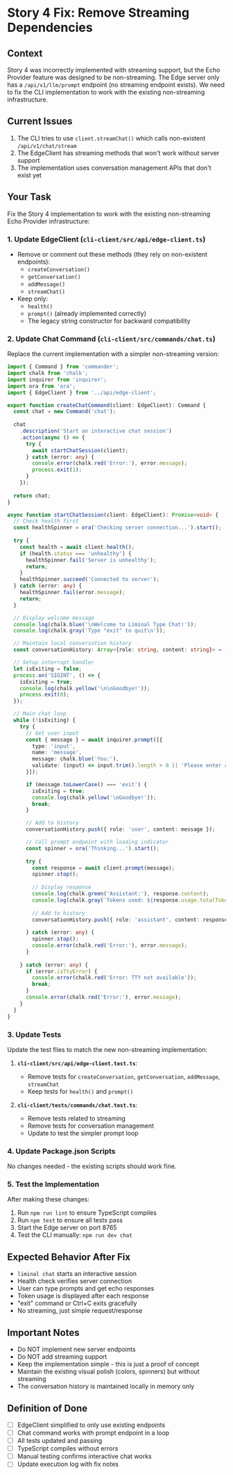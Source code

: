 # Story 4 Fix: Remove Streaming Dependencies

## Context
Story 4 was incorrectly implemented with streaming support, but the Echo Provider feature was designed to be non-streaming. The Edge server only has a `/api/v1/llm/prompt` endpoint (no streaming endpoint exists). We need to fix the CLI implementation to work with the existing non-streaming infrastructure.

## Current Issues
1. The CLI tries to use `client.streamChat()` which calls non-existent `/api/v1/chat/stream`
2. The EdgeClient has streaming methods that won't work without server support
3. The implementation uses conversation management APIs that don't exist yet

## Your Task
Fix the Story 4 implementation to work with the existing non-streaming Echo Provider infrastructure:

### 1. Update EdgeClient (`cli-client/src/api/edge-client.ts`)
- Remove or comment out these methods (they rely on non-existent endpoints):
  - `createConversation()`
  - `getConversation()` 
  - `addMessage()`
  - `streamChat()`
- Keep only:
  - `health()`
  - `prompt()` (already implemented correctly)
  - The legacy string constructor for backward compatibility

### 2. Update Chat Command (`cli-client/src/commands/chat.ts`)
Replace the current implementation with a simpler non-streaming version:

```typescript
import { Command } from 'commander';
import chalk from 'chalk';
import inquirer from 'inquirer';
import ora from 'ora';
import { EdgeClient } from '../api/edge-client';

export function createChatCommand(client: EdgeClient): Command {
  const chat = new Command('chat');
  
  chat
    .description('Start an interactive chat session')
    .action(async () => {
      try {
        await startChatSession(client);
      } catch (error: any) {
        console.error(chalk.red('Error:'), error.message);
        process.exit(1);
      }
    });
  
  return chat;
}

async function startChatSession(client: EdgeClient): Promise<void> {
  // Check health first
  const healthSpinner = ora('Checking server connection...').start();
  
  try {
    const health = await client.health();
    if (health.status === 'unhealthy') {
      healthSpinner.fail('Server is unhealthy');
      return;
    }
    healthSpinner.succeed('Connected to server');
  } catch (error: any) {
    healthSpinner.fail(error.message);
    return;
  }

  // Display welcome message
  console.log(chalk.blue('\nWelcome to Liminal Type Chat!'));
  console.log(chalk.gray('Type "exit" to quit\n'));

  // Maintain local conversation history
  const conversationHistory: Array<{role: string, content: string}> = [];

  // Setup interrupt handler
  let isExiting = false;
  process.on('SIGINT', () => {
    isExiting = true;
    console.log(chalk.yellow('\n\nGoodbye!'));
    process.exit(0);
  });

  // Main chat loop
  while (!isExiting) {
    try {
      // Get user input
      const { message } = await inquirer.prompt([{
        type: 'input',
        name: 'message',
        message: chalk.blue('You:'),
        validate: (input) => input.trim().length > 0 || 'Please enter a message'
      }]);

      if (message.toLowerCase() === 'exit') {
        isExiting = true;
        console.log(chalk.yellow('\nGoodbye!'));
        break;
      }

      // Add to history
      conversationHistory.push({ role: 'user', content: message });

      // Call prompt endpoint with loading indicator
      const spinner = ora('Thinking...').start();
      
      try {
        const response = await client.prompt(message);
        spinner.stop();
        
        // Display response
        console.log(chalk.green('Assistant:'), response.content);
        console.log(chalk.gray(`Tokens used: ${response.usage.totalTokens} (prompt: ${response.usage.promptTokens}, completion: ${response.usage.completionTokens})\n`));
        
        // Add to history
        conversationHistory.push({ role: 'assistant', content: response.content });
        
      } catch (error: any) {
        spinner.stop();
        console.error(chalk.red('Error:'), error.message);
      }
      
    } catch (error: any) {
      if (error.isTtyError) {
        console.error(chalk.red('Error: TTY not available'));
        break;
      }
      console.error(chalk.red('Error:'), error.message);
    }
  }
}
```

### 3. Update Tests
Update the test files to match the new non-streaming implementation:

1. **`cli-client/src/api/edge-client.test.ts`**:
   - Remove tests for `createConversation`, `getConversation`, `addMessage`, `streamChat`
   - Keep tests for `health()` and `prompt()`

2. **`cli-client/tests/commands/chat.test.ts`**:
   - Remove tests related to streaming
   - Remove tests for conversation management
   - Update to test the simpler prompt loop

### 4. Update Package.json Scripts
No changes needed - the existing scripts should work fine.

### 5. Test the Implementation
After making these changes:
1. Run `npm run lint` to ensure TypeScript compiles
2. Run `npm test` to ensure all tests pass
3. Start the Edge server on port 8765
4. Test the CLI manually: `npm run dev chat`

## Expected Behavior After Fix
- `liminal chat` starts an interactive session
- Health check verifies server connection
- User can type prompts and get echo responses
- Token usage is displayed after each response
- "exit" command or Ctrl+C exits gracefully
- No streaming, just simple request/response

## Important Notes
- Do NOT implement new server endpoints
- Do NOT add streaming support
- Keep the implementation simple - this is just a proof of concept
- Maintain the existing visual polish (colors, spinners) but without streaming
- The conversation history is maintained locally in memory only

## Definition of Done
- [ ] EdgeClient simplified to only use existing endpoints
- [ ] Chat command works with prompt endpoint in a loop
- [ ] All tests updated and passing
- [ ] TypeScript compiles without errors
- [ ] Manual testing confirms interactive chat works
- [ ] Update execution log with fix notes